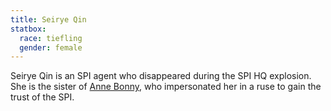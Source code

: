 ```yaml
---
title: Seirye Qin
statbox:
  race: tiefling
  gender: female
---
```


Seirye Qin is an SPI agent who disappeared during the SPI HQ explosion. She is the sister of [Anne Bonny](anne-bonny-qin), who impersonated her in a ruse to gain the trust of the SPI.
